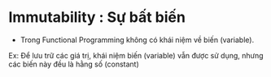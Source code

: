 # Immutability : Sự bất biến

- Trong Functional Programming không có khái niệm về biến (variable).

Ex: Để lưu trữ các giá trị, khái niệm biến (variable) vẫn được sử dụng, nhưng các biến này đều là hằng số (constant)